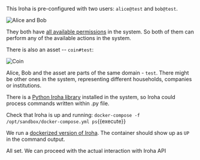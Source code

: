 This Iroha is pre-configured with two users: `alice@test` and `bob@test`. 

![Alice and Bob](/iroha-sandbox/iroha-transfer-asset/assets/images/alicebob.png)

They both have [all available permissions](https://github.com/hyperledger/iroha/blob/master/shared_model/schema/primitive.proto#L29) in the system. 
So both of them can perform any of the available actions in the system. 

There is also an asset -- `coin#test`:

![Coin](/assets/coin.png)

Alice, Bob and the asset are parts of the same domain - `test`. 
There might be other ones in the system, representing different households, companies or institutions.

There is a [Python Iroha library](https://github.com/hyperledger/iroha-python/) installed in the system, so Iroha could process commands written within .py file. 

Check that Iroha is up and running:
`docker-compose -f /opt/sandbox/docker-compose.yml ps`{{execute}}

We run a [dockerized version of Iroha](https://hub.docker.com/r/hyperledger/iroha/). 
The container should show up as `UP` in the command output.

All set. We can proceed with the actual interaction with Iroha API
